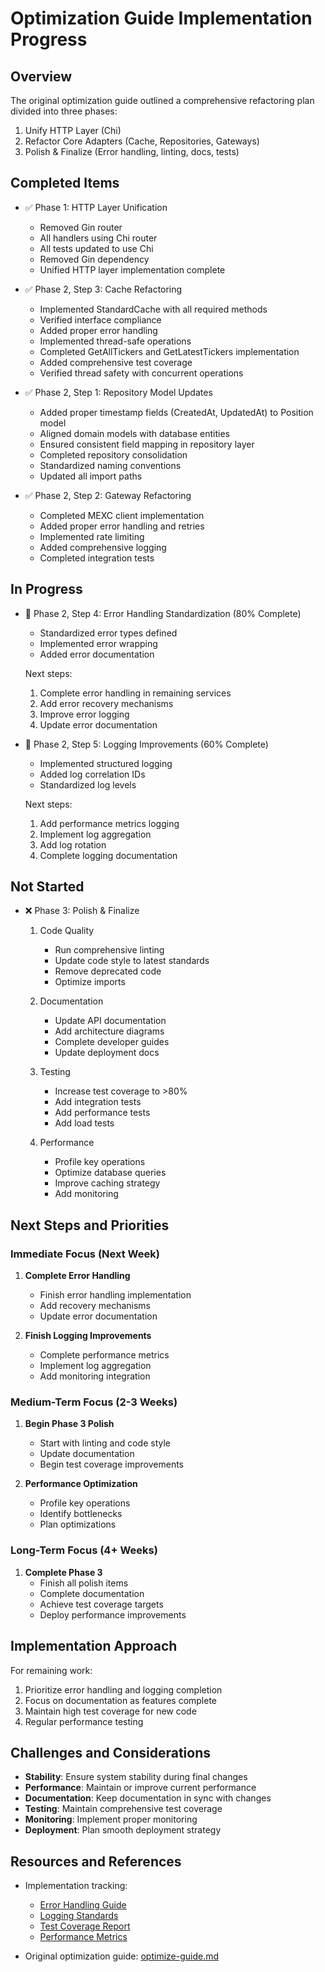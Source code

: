 # Optimization Guide Implementation Progress

## Overview
The original optimization guide outlined a comprehensive refactoring plan divided into three phases:
1. Unify HTTP Layer (Chi)
2. Refactor Core Adapters (Cache, Repositories, Gateways)
3. Polish & Finalize (Error handling, linting, docs, tests)

## Completed Items

- ✅ Phase 1: HTTP Layer Unification
  - Removed Gin router
  - All handlers using Chi router
  - All tests updated to use Chi
  - Removed Gin dependency
  - Unified HTTP layer implementation complete

- ✅ Phase 2, Step 3: Cache Refactoring
  - Implemented StandardCache with all required methods
  - Verified interface compliance
  - Added proper error handling
  - Implemented thread-safe operations
  - Completed GetAllTickers and GetLatestTickers implementation
  - Added comprehensive test coverage
  - Verified thread safety with concurrent operations

- ✅ Phase 2, Step 1: Repository Model Updates
  - Added proper timestamp fields (CreatedAt, UpdatedAt) to Position model
  - Aligned domain models with database entities
  - Ensured consistent field mapping in repository layer
  - Completed repository consolidation
  - Standardized naming conventions
  - Updated all import paths

- ✅ Phase 2, Step 2: Gateway Refactoring
  - Completed MEXC client implementation
  - Added proper error handling and retries
  - Implemented rate limiting
  - Added comprehensive logging
  - Completed integration tests

## In Progress

- 🔄 Phase 2, Step 4: Error Handling Standardization (80% Complete)
  - Standardized error types defined
  - Implemented error wrapping
  - Added error documentation
  
  Next steps:
  1. Complete error handling in remaining services
  2. Add error recovery mechanisms
  3. Improve error logging
  4. Update error documentation

- 🔄 Phase 2, Step 5: Logging Improvements (60% Complete)
  - Implemented structured logging
  - Added log correlation IDs
  - Standardized log levels
  
  Next steps:
  1. Add performance metrics logging
  2. Implement log aggregation
  3. Add log rotation
  4. Complete logging documentation

## Not Started

- ❌ Phase 3: Polish & Finalize
  1. Code Quality
     - Run comprehensive linting
     - Update code style to latest standards
     - Remove deprecated code
     - Optimize imports

  2. Documentation
     - Update API documentation
     - Add architecture diagrams
     - Complete developer guides
     - Update deployment docs

  3. Testing
     - Increase test coverage to >80%
     - Add integration tests
     - Add performance tests
     - Add load tests

  4. Performance
     - Profile key operations
     - Optimize database queries
     - Improve caching strategy
     - Add monitoring

## Next Steps and Priorities

### Immediate Focus (Next Week)
1. **Complete Error Handling**
   - Finish error handling implementation
   - Add recovery mechanisms
   - Update error documentation

2. **Finish Logging Improvements**
   - Complete performance metrics
   - Implement log aggregation
   - Add monitoring integration

### Medium-Term Focus (2-3 Weeks)
1. **Begin Phase 3 Polish**
   - Start with linting and code style
   - Update documentation
   - Begin test coverage improvements

2. **Performance Optimization**
   - Profile key operations
   - Identify bottlenecks
   - Plan optimizations

### Long-Term Focus (4+ Weeks)
1. **Complete Phase 3**
   - Finish all polish items
   - Complete documentation
   - Achieve test coverage targets
   - Deploy performance improvements

## Implementation Approach

For remaining work:
1. Prioritize error handling and logging completion
2. Focus on documentation as features complete
3. Maintain high test coverage for new code
4. Regular performance testing

## Challenges and Considerations

- **Stability**: Ensure system stability during final changes
- **Performance**: Maintain or improve current performance
- **Documentation**: Keep documentation in sync with changes
- **Testing**: Maintain comprehensive test coverage
- **Monitoring**: Implement proper monitoring
- **Deployment**: Plan smooth deployment strategy

## Resources and References

- Implementation tracking:
  - [Error Handling Guide](error-handling-guide.md)
  - [Logging Standards](logging-standards.md)
  - [Test Coverage Report](test-coverage.md)
  - [Performance Metrics](performance-metrics.md)

- Original optimization guide: [optimize-guide.md](optimize-guide.md) 